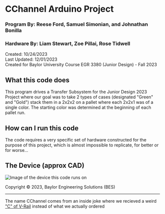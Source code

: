 # CChannel Arduino Project
### Program By: Reese Ford, Samuel Simonian, and Johnathan Bonilla
### Hardware By: Liam Stewart, Zoe Pillai, Rose Tidwell
Created: 10/24/2023\
Last Updated: 12/01/2023\
Created for Baylor University Course EGR 3380 (Junior Design) - Fall 2023

## What this code does
This program drives a Transfer Subsystem for the Junior Design 2023 Project where our goal was to take 2 types of cases (designated "Green" and "Gold") stack them in a 2x2x2 on a pallet where each 2x2x1 was of a single color. The starting color was determined at the beginning of each pallet run.

## How can I run this code
The code requires a very specific set of hardware constructed for the purpose of this project, which is almost impossible to replicate, for better or for worse...

## The Device (approx CAD)
![Image of the device this code runs on](https://gcdnb.pbrd.co/images/toACYMVNOHfo.png?o=1)

Copyright © 2023, Baylor Engineering Solutions (BES)
***

The name CChannel comes from an inside joke where we recieved a weird ["C" of V-Rail](https://pasteboard.co/OwPPk2CprXwo.jpg) instead of what we actually ordered

